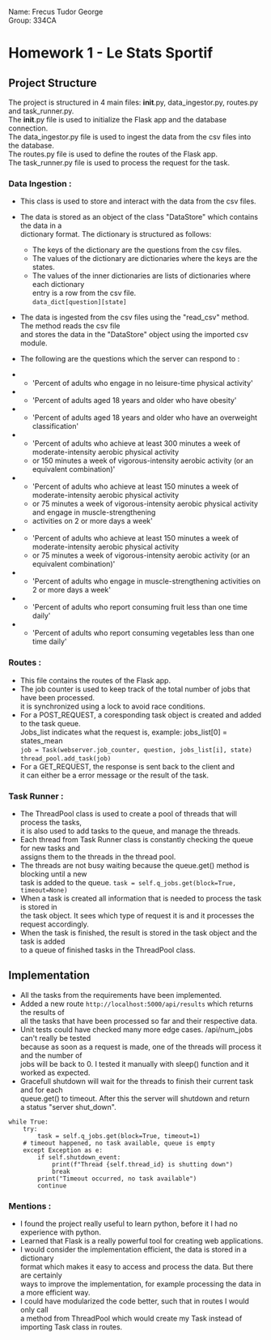 Name: Frecus Tudor George  
Group: 334CA

# Homework 1 - Le Stats Sportif
<!-- #### Este recomandat să folosiți diacritice. Se poate opta și pentru realizarea în limba engleză.  -->

Project Structure
-
<!-- 1. Explicație pentru soluția aleasă: -->
The project is structured in 4 main files: __init__.py, data_ingestor.py, routes.py and task_runner.py.  
 The __init__.py file is used to initialize the Flask app and the database connection.   
 The data_ingestor.py file is used to ingest the data from the csv files into the database.  
  The routes.py file is used to define the routes of the Flask app.   
  The task_runner.py file is used to process the request for the task.

### Data Ingestion :
- This class is used to store and interact with the data from the csv files. 
- The data is stored as an object of the class "DataStore" which contains the data in a   
dictionary format. The dictionary is structured as follows: 
    - The keys of the dictionary are the questions from the csv files.
    - The values of the dictionary are dictionaries where the keys are the states.
    - The values of the inner dictionaries are lists of dictionaries where each dictionary  
     entry is a row from the csv file.  
``` data_dict[question][state] ```

- The data is ingested from the csv files using the "read_csv" method. The method reads the csv file  
 and stores the data in the "DataStore" object using the imported csv module.

- The following are the questions which the server can respond to : 
- - 'Percent of adults who engage in no leisure-time physical activity'
- - 'Percent of adults aged 18 years and older who have obesity'
- - 'Percent of adults aged 18 years and older who have an overweight classification'
- - 'Percent of adults who achieve at least 300 minutes a week of moderate-intensity aerobic physical activity
  - or 150 minutes a week of vigorous-intensity aerobic activity (or an equivalent combination)'
- - 'Percent of adults who achieve at least 150 minutes a week of moderate-intensity aerobic physical activity
  -  or 75 minutes a week of vigorous-intensity aerobic physical activity and engage in muscle-strengthening
  -   activities on 2 or more days a week'
- - 'Percent of adults who achieve at least 150 minutes a week of moderate-intensity aerobic physical activity
  -  or 75 minutes a week of vigorous-intensity aerobic activity (or an equivalent combination)'
- - 'Percent of adults who engage in muscle-strengthening activities on 2 or more days a week'
- - 'Percent of adults who report consuming fruit less than one time daily'
- - 'Percent of adults who report consuming vegetables less than one time daily'

### Routes :
- This file contains the routes of the Flask app.
- The job counter is used to keep track of the total number of jobs that have been processed.  
it is synchronized using a lock to avoid race conditions.
- For a POST_REQUEST, a coresponding task object is created and added to the task queue.   
Jobs_list indicates what the request is, example: jobs_list[0] = states_mean  
``` job = Task(webserver.job_counter, question, jobs_list[i], state)  ```
``` thread_pool.add_task(job) ```
- For a GET_REQUEST, the response is sent back to the client and   
it can either be a error message or the result of the task.

### Task Runner :
- The ThreadPool class is used to create a pool of threads that will process the tasks,  
 it is also used to add tasks to the queue, and manage the threads.
- Each thread from Task Runner class is constantly checking the queue for new tasks and  
 assigns them to the threads in the thread pool.
- The threads are not busy waiting because the queue.get() method is blocking until a new  
 task is added to the queue. 
``` task = self.q_jobs.get(block=True, timeout=None) ```
- When a task is created all information that is needed to process the task is stored in  
 the task object. It sees which type of request it is and it processes the request accordingly.
- When the task is finished, the result is stored in the task object and the task is added  
 to a queue of finished tasks in the ThreadPool class.

## Implementation
- All the tasks from the requirements have been implemented.
- Added a new route ``` http://localhost:5000/api/results ``` which returns the results of  
 all the tasks that have been processed so far and their respective data.
- Unit tests could have checked many more edge cases. /api/num_jobs can't really be tested  
 because as soon as a request is made, one of the threads will process it and the number of  
  jobs will be back to 0. I tested it manually with sleep() function and it worked as expected.
- Gracefull shutdown will wait for the threads to finish their current task and for each   
queue.get()  to timeout. After this the server will shutdown and return  
 a status "server shut_down".
``` 
while True:
    try:
        task = self.q_jobs.get(block=True, timeout=1)
    # timeout happened, no task available, queue is empty
    except Exception as e:
        if self.shutdown_event:
            print(f"Thread {self.thread_id} is shutting down")
            break
        print("Timeout occurred, no task available")
        continue
```

### Mentions :
- I found the project really useful to learn python, before it I had no experience with python.
- Learned that Flask is a really powerful tool for creating web applications.
- I would consider the implementation efficient, the data is stored in a dictionary  
 format which makes it easy to access and process the data. But there are certainly  
  ways to improve the implementation, for example processing the data in a more efficient way.
- I could have modularized the code better, such that in routes I would only call  
 a method from ThreadPool which would create my Task instead of importing Task class in routes.

<!-- ***Obligatoriu:*** 


* De făcut referință la abordarea generală menționată în paragraful de mai sus. Aici se pot băga bucăți de cod/funcții - etc.
* Consideri că tema este utilă?
* Consideri implementarea naivă, eficientă, se putea mai bine?

***Opțional:***


* De menționat cazuri speciale, nespecificate în enunț și cum au fost tratate.


Implementare
-

* De specificat dacă întregul enunț al temei e implementat
* Dacă există funcționalități extra, pe lângă cele din enunț - descriere succintă + motivarea lor
* De specificat funcționalitățile lipsă din enunț (dacă există) și menționat dacă testele reflectă sau nu acest lucru
* Dificultăți întâmpinate
* Lucruri interesante descoperite pe parcurs


Resurse utilizate
-

* Resurse utilizate - toate resursele publice de pe internet/cărți/code snippets, chiar dacă sunt laboratoare de ASC

Git
-
[Le-Stats-Sportif](https://github.com/og-tudor/Le-Stats-Sportif)

Ce să **NU**
-
* Detalii de implementare despre fiecare funcție/fișier în parte
* Fraze lungi care să ocolească subiectul în cauză
* Răspunsuri și idei neargumentate
* Comentarii (din cod) și *TODO*-uri

Acest model de README a fost adaptat după [exemplul de README de la SO](https://github.com/systems-cs-pub-ro/so/blob/master/assignments/README.example.md). -->
